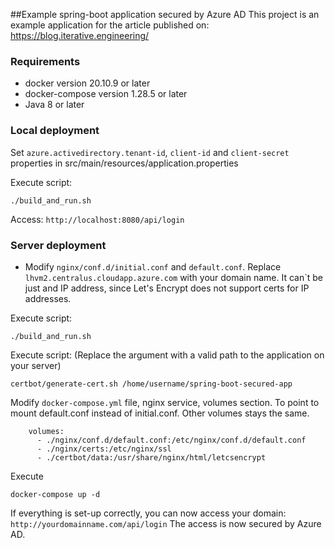 ##Example spring-boot application secured by Azure AD
This project is an example application for the article published on:
 https://blog.iterative.engineering/

### Requirements
- docker version 20.10.9 or later
- docker-compose version 1.28.5 or later
- Java 8 or later


### Local deployment
Set `azure.activedirectory.tenant-id`, `client-id` and `client-secret`
properties in src/main/resources/application.properties

Execute script:
```shell script
./build_and_run.sh
```

Access: `http://localhost:8080/api/login`


### Server deployment

- Modify `nginx/conf.d/initial.conf` and `default.conf`.
Replace `lhvm2.centralus.cloudapp.azure.com` with your domain name.
It can`t be just and IP address, since Let's Encrypt does not support
 certs for IP addresses.
 
Execute script:
```shell script
./build_and_run.sh
```

Execute script: (Replace the argument with a valid path to the application on your server)
```shell script
certbot/generate-cert.sh /home/username/spring-boot-secured-app
```

Modify `docker-compose.yml` file, nginx service, volumes section.
To point to mount default.conf instead of initial.conf.
Other volumes stays the same.
```
    volumes:
      - ./nginx/conf.d/default.conf:/etc/nginx/conf.d/default.conf
      - ./nginx/certs:/etc/nginx/ssl
      - ./certbot/data:/usr/share/nginx/html/letcsencrypt
```

Execute
```shell script
docker-compose up -d 
```

If everything is set-up correctly, you can now access your domain:
`http://yourdomainname.com/api/login`
The access is now secured by Azure AD.